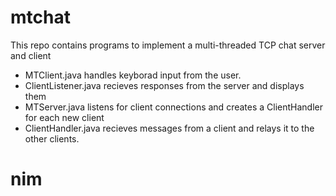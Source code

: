 # mtchat
This repo contains programs to implement a multi-threaded TCP chat server and client 

* MTClient.java handles keyborad input from the user.
* ClientListener.java recieves responses from the server and displays them
* MTServer.java listens for client connections and creates a ClientHandler for each new client
* ClientHandler.java recieves messages from a client and relays it to the other clients.
# nim
